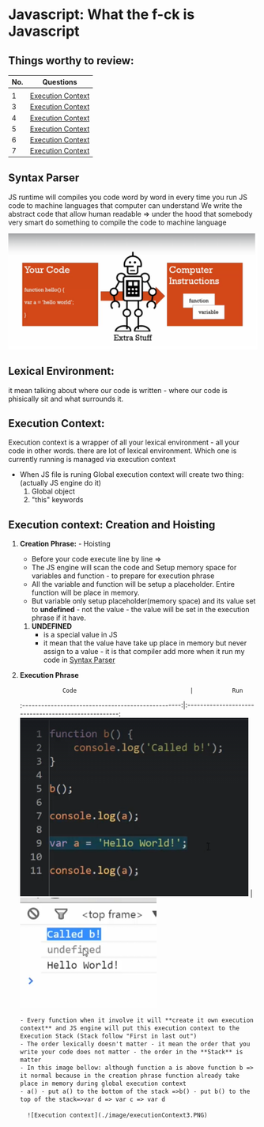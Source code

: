 # Javascript: What the f-ck is Javascript

## Things worthy to review:

| No. | Questions                               |
| --- | --------------------------------------- |
|     |                                         |
| 1   | [Execution Context](#execution-context) |
| 3   | [Execution Context](#execution-context) |
| 4   | [Execution Context](#execution-context) |
| 5   | [Execution Context](#execution-context) |
| 6   | [Execution Context](#execution-context) |
| 7   | [Execution Context](#execution-context) |

## Syntax Parser

JS runtime will compiles you code word by word in every time you run JS code to machine languages that computer can understand
We write the abstract code that allow human readable => under the hood that somebody very smart do something to compile the code to machine language

![compiler will add more stuff to our code under the hood](./image/compiler.png)

## Lexical Environment:

it mean talking about where our code is written - where our code is phisically sit and what surrounds it.

## Execution Context:

Execution context is a wrapper of all your lexical environment - all your code in other words.
there are lot of lexical environment. Which one is currently running is managed via execution context

- When JS file is runing Global execution context will create two thing: (actually JS engine do it)
  1. Global object
  1. "this" keywords

## Execution context: Creation and Hoisting

1.  **Creation Phrase:** - Hoisting
    - Before your code execute line by line =>
    - The JS engine will scan the code and Setup memory space for variables and function - to prepare for execution phrase
    - All the variable and function will be setup a placeholder. Entire function will be place in memory.
    - But variable only setup placeholder(memory space) and its value set to **undefined** - not the value - the value will be set in the execution phrase if it have.
    1. **UNDEFINED**
       - is a special value in JS
       - it mean that the value have take up place in memory but never assign to a value - it is that compiler add more when it run my code in [Syntax Parser](#syntax-parser)
2.  **Execution Phrase**

                    Code                                |           Run

    :--------------------------------------------------:|:----------------------------------------------------:
    ![Execution context](./image/executionContext.PNG) | ![Execution context](./image/executionContext2.PNG)

        - Every function when it involve it will **create it own execution context** and JS engine will put this execution context to the Execution Stack (Stack follow "First in last out")
        - The order lexically doesn't matter - it mean the order that you write your code does not matter - the order in the **Stack** is matter
        - In this image bellow: although function a is above function b => it normal because in the creation phrase function already take place in memory during global execution context
        - a() - put a() to the bottom of the stack =>b() - put b() to the top of the stack=>var d => var c => var d

          ![Execution context](./image/executionContext3.PNG)

